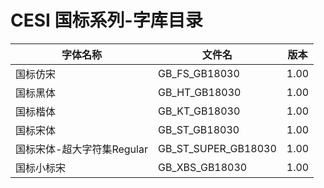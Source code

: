 # CESI 国标系列-字库目录

|字体名称|文件名|版本|
|---|---|---|
|国标仿宋|GB_FS_GB18030|1.00|
|国标黑体|GB_HT_GB18030|1.00|
|国标楷体|GB_KT_GB18030|1.00|
|国标宋体|GB_ST_GB18030|1.00|
|国标宋体-超大字符集Regular|GB_ST_SUPER_GB18030|1.00|
|国标小标宋|GB_XBS_GB18030|1.00|

